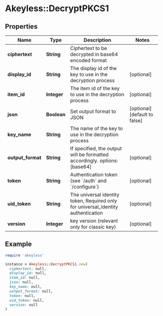# Akeyless::DecryptPKCS1

## Properties

| Name | Type | Description | Notes |
| ---- | ---- | ----------- | ----- |
| **ciphertext** | **String** | Ciphertext to be decrypted in base64 encoded format |  |
| **display_id** | **String** | The display id of the key to use in the decryption process | [optional] |
| **item_id** | **Integer** | The item id of the key to use in the decryption process | [optional] |
| **json** | **Boolean** | Set output format to JSON | [optional][default to false] |
| **key_name** | **String** | The name of the key to use in the decryption process |  |
| **output_format** | **String** | If specified, the output will be formatted accordingly. options: [base64] | [optional] |
| **token** | **String** | Authentication token (see &#x60;/auth&#x60; and &#x60;/configure&#x60;) | [optional] |
| **uid_token** | **String** | The universal identity token, Required only for universal_identity authentication | [optional] |
| **version** | **Integer** | key version (relevant only for classic key) | [optional] |

## Example

```ruby
require 'akeyless'

instance = Akeyless::DecryptPKCS1.new(
  ciphertext: null,
  display_id: null,
  item_id: null,
  json: null,
  key_name: null,
  output_format: null,
  token: null,
  uid_token: null,
  version: null
)
```

